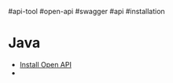 #api-tool #open-api #swagger #api  #installation 

# Java
- [Install Open API](Install%20Open%20API.md)
- 